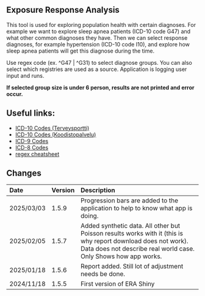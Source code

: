## Exposure Response Analysis

This tool is used for exploring population health with certain diagnoses. For example we want to explore sleep apnea patients (ICD-10 code G47) and what other common diagnoses they have. Then we can select response diagnoses, for example hypertension (ICD-10 code I10), and explore how sleep apnea patients will get this diagnose during the time. 

Use regex code (ex. ^G47 | ^G31) to select diagnose groups. You can also select which registries are used as a source. Application is logging user input and runs. 

**If selected group size is under 6 person, results are not printed and error occur.** 


## Useful links:

- [ICD-10 Codes (Terveysportti)](https://www.terveysportti.fi/apps/icd/) 
- [ICD-10 Codes (Koodistopalvelu)](https://koodistopalvelu.kanta.fi/codeserver/pages/classification-view-page.xhtml?classificationKey=23) 
- [ICD-9 Codes](https://www.julkari.fi/handle/10024/131850)
- [ICD-8 Codes](https://www.julkari.fi/handle/10024/135324)
- [regex cheatsheet](https://hypebright.nl/index.php/en/2020/05/25/ultimate-cheatsheet-for-regex-in-r-2/)

## Changes

| Date       | Version    |  Description | 
| :--------- | :--------- | :--------------------------------------------------------------------- | 
| 2025/03/03 | 1.5.9 | Progression bars are added to the application to help to know what app is doing. | 
| 2025/02/05 | 1.5.7 | Added synthetic data. All other but Poisson results works with it (this is why report download does not work). Data does not describe real world case. Only Shows how app works. | 
| 2025/01/18 | 1.5.6 | Report added. Still lot of adjustment needs be done. | 
| 2024/11/18 | 1.5.5 | First version of ERA Shiny | 